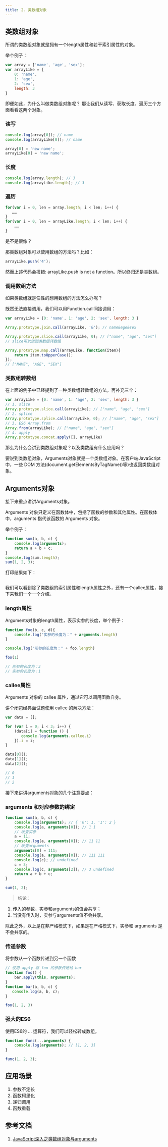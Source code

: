 ```yaml
---
title: 2. 类数组对象
---
```


## 类数组对象
所谓的类数组对象就是拥有一个length属性和若干索引属性的对象。

举个例子：
```js
var array = ['name', 'age', 'sex'];
var arrayLike = {
    0: 'name',
    1: 'age',
    2: 'sex',
    length: 3
}
```
即便如此，为什么叫做类数组对象呢？
那让我们从读写、获取长度、遍历三个方面看看这两个对象。
### 读写
```js
console.log(array[0]); // name
console.log(arrayLike[0]); // name

array[0] = 'new name';
arrayLike[0] = 'new name';
```
### 长度
```js
console.log(array.length); // 3
console.log(arrayLike.length); // 3
```
### 遍历
```js
for(var i = 0, len = array.length; i < len; i++) {
   ……
}
for(var i = 0, len = arrayLike.length; i < len; i++) {
    ……
}
```
是不是很像？

那类数组对象可以使用数组的方法吗？比如：
```js
arrayLike.push('4');
```
然而上述代码会报错: arrayLike.push is not a function。所以终归还是类数组。
### 调用数组方法
如果类数组就是任性的想用数组的方法怎么办呢？

既然无法直接调用，我们可以用Function.call间接调用：
```js
var arrayLike = {0: 'name', 1: 'age', 2: 'sex', length: 3 }

Array.prototype.join.call(arrayLike, '&'); // name&age&sex

Array.prototype.slice.call(arrayLike, 0); // ["name", "age", "sex"]
// slice可以做到类数组转数组

Array.prototype.map.call(arrayLike, function(item){
    return item.toUpperCase();
});
// ["NAME", "AGE", "SEX"]
```
### 类数组转数组
在上面的例子中已经提到了一种类数组转数组的方法，再补充三个：
```js
var arrayLike = {0: 'name', 1: 'age', 2: 'sex', length: 3 }
// 1. slice
Array.prototype.slice.call(arrayLike); // ["name", "age", "sex"]
// 2. splice
Array.prototype.splice.call(arrayLike, 0); // ["name", "age", "sex"]
// 3. ES6 Array.from
Array.from(arrayLike); // ["name", "age", "sex"]
// 4. apply
Array.prototype.concat.apply([], arrayLike)
```
那么为什么会讲到类数组对象呢？以及类数组有什么应用吗？

要说到类数组对象，Arguments对象就是一个类数组对象。在客户端JavaScript中，一些 DOM 方法(document.getElementsByTagName()等)也返回类数组对象。
## Arguments对象
接下来重点讲讲Arguments对象。

Arguments 对象只定义在函数体中，包括了函数的参数和其他属性。在函数体中，arguments 指代该函数的 Arguments 对象。

举个例子：
```js
function sum(a, b, c) {
    console.log(arguments);
    return a + b + c;
}
console.log(sum.length);
sum(1, 2, 3);
```
打印结果如下：

<img :src="$withBase('/js/arguments.png')" alt="">

我们可以看到除了类数组的索引属性和length属性之外，还有一个callee属性，接下来我们一个一个介绍。

### length属性
Arguments对象的length属性，表示实参的长度，举个例子：
```js
function foo(b, c, d){
    console.log("实参的长度为：" + arguments.length)
}

console.log("形参的长度为：" + foo.length)

foo(1)

// 形参的长度为：3
// 实参的长度为：1
```
### callee属性
Arguments 对象的 callee 属性，通过它可以调用函数自身。

讲个闭包经典面试题使用 callee 的解决方法：
```js
var data = [];

for (var i = 0; i < 3; i++) {
    (data[i] = function () {
       console.log(arguments.callee.i)
    }).i = i;
}

data[0]();
data[1]();
data[2]();

// 0
// 1
// 2
```
接下来讲讲arguments对象的几个注意要点：

### arguments 和对应参数的绑定
```js
function sum(a, b, c) {
    console.log(arguments); // { '0': 1, '1': 2 }
    console.log(a, arguments[0]); // 1 1
    // 改变实参
    a = 11;
    console.log(a, arguments[0]); // 11 11
    // 改变arguments
    arguments[0] = 111;
    console.log(a, arguments[0]); // 111 111
    console.log(c); // undefined
    c = 3;
    console.log(c, arguments[2]); // 3 undefined
    return a + b + c;
}

sum(1, 2);
```
>结论：

1. 传入的参数，实参和arguments的值会共享；
2. 当没有传入时，实参与arguments值不会共享。

除此之外，以上是在非严格模式下，如果是在严格模式下，实参和 arguments 是不会共享的。

### 传递参数
将参数从一个函数传递到另一个函数
```js
// 使用 apply 将 foo 的参数传递给 bar
function foo() {
    bar.apply(this, arguments);
}
function bar(a, b, c) {
   console.log(a, b, c);
}

foo(1, 2, 3)
```
### 强大的ES6
使用ES6的 ... 运算符，我们可以轻松转成数组。
```js
function func(...arguments) {
    console.log(arguments); // [1, 2, 3]
}

func(1, 2, 3);
```
## 应用场景

1. 参数不定长
2. 函数柯里化
3. 递归调用
4. 函数重载

## 参考文档

1. [JavaScript深入之类数组对象与arguments](https://github.com/mqyqingfeng/Blog/issues/14)